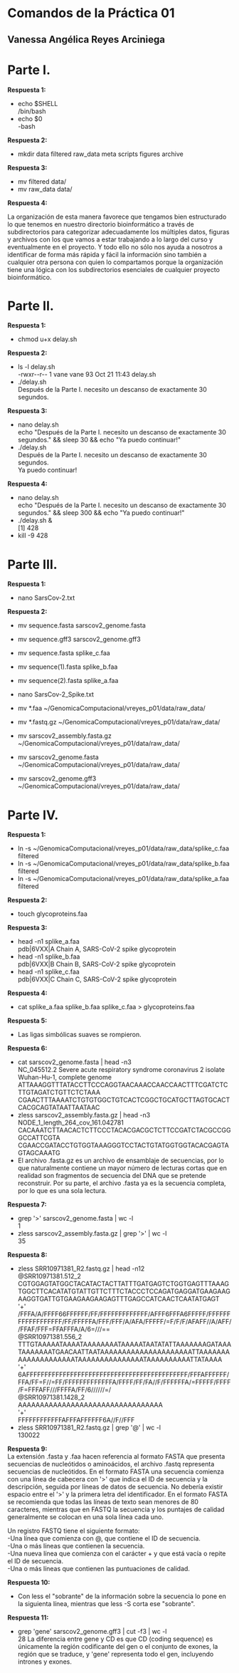 # Comandos de la Práctica 01
## Vanessa Angélica Reyes Arciniega

# Parte I. 

**Respuesta 1:**  
* echo $SHELL  
/bin/bash  
* echo $0  
-bash 

**Respuesta 2:**  
* mkdir data filtered raw_data meta scripts figures archive  

**Respuesta 3:**  
* mv filtered data/
* mv raw_data data/

**Respuesta 4:**

La organización de esta manera favorece que tengamos bien estructurado lo que tenemos en nuestro directorio bioinformático a través de subdirectorios para categorizar adecuadamente los múltiples datos, figuras y archivos con los que vamos a estar trabajando a lo largo del curso y eventualmente en el proyecto. Y todo ello no sólo nos ayuda a nosotros a identificar de forma más rápida y fácil la información sino también a cualquier otra persona con quien lo compartamos porque la organización tiene una lógica con los subdirectorios esenciales de cualquier proyecto bioinformático.

# Parte II.

**Respuesta 1:**  
* chmod u+x delay.sh

**Respuesta 2:**  
* ls -l delay.sh  
-rwxr--r-- 1 vane vane 93 Oct 21 11:43 delay.sh
* ./delay.sh  
Después de la Parte I. necesito un descanso de exactamente 30 segundos.

**Respuesta 3:**  
* nano delay.sh  
echo "Después de la Parte I. necesito un descanso de exactamente 30 segundos." && sleep 30 && echo "Ya puedo continuar!"
* ./delay.sh  
Después de la Parte I. necesito un descanso de exactamente 30 segundos.  
Ya puedo continuar!

**Respuesta 4:**
* nano delay.sh  
echo "Después de la Parte I. necesito un descanso de exactamente 30 segundos." && sleep 300 && echo "Ya puedo continuar!"
* ./delay.sh &  
[1] 428
* kill -9 428

# Parte III.

**Respuesta 1:**
* nano SarsCov-2.txt  

**Respuesta 2:**

* mv sequence.fasta sarscov2_genome.fasta
* mv sequence.gff3 sarscov2_genome.gff3  

* mv sequence.fasta splike_c.faa
* mv sequence(1).fasta splike_b.faa
* mv sequence(2).fasta splike_a.faa

* nano SarsCov-2_Spike.txt

* mv *.faa ~/GenomicaComputacional/vreyes_p01/data/raw_data/
* mv *.fastq.gz ~/GenomicaComputacional/vreyes_p01/data/raw_data/
* mv sarscov2_assembly.fasta.gz ~/GenomicaComputacional/vreyes_p01/data/raw_data/
* mv sarscov2_genome.fasta ~/GenomicaComputacional/vreyes_p01/data/raw_data/
* mv sarscov2_genome.gff3 ~/GenomicaComputacional/vreyes_p01/data/raw_data/

# Parte IV. 

**Respuesta 1:**
* ln -s ~/GenomicaComputacional/vreyes_p01/data/raw_data/splike_c.faa filtered
* ln -s ~/GenomicaComputacional/vreyes_p01/data/raw_data/splike_b.faa filtered
* ln -s ~/GenomicaComputacional/vreyes_p01/data/raw_data/splike_a.faa filtered

**Respuesta 2:**
* touch glycoproteins.faa

**Respuesta 3:**
* head -n1 splike_a.faa  
pdb|6VXX|A Chain A, SARS-CoV-2 spike glycoprotein
* head -n1 splike_b.faa  
pdb|6VXX|B Chain B, SARS-CoV-2 spike glycoprotein
* head -n1 splike_c.faa  
pdb|6VXX|C Chain C, SARS-CoV-2 spike glycoprotein

**Respuesta 4:**
* cat splike_a.faa splike_b.faa splike_c.faa > glycoproteins.faa

**Respuesta 5:**
* Las ligas simbólicas suaves se rompieron.

**Respuesta 6:**
* cat sarscov2_genome.fasta | head -n3  
NC_045512.2 Severe acute respiratory syndrome coronavirus 2 isolate Wuhan-Hu-1, complete genome
ATTAAAGGTTTATACCTTCCCAGGTAACAAACCAACCAACTTTCGATCTCTTGTAGATCTGTTCTCTAAA
CGAACTTTAAAATCTGTGTGGCTGTCACTCGGCTGCATGCTTAGTGCACTCACGCAGTATAATTAATAAC
* zless sarscov2_assembly.fasta.gz | head -n3  
NODE_1_length_264_cov_161.042781
CACAAATCTTAACACTCTTCCCTACACGACGCTCTTCCGATCTACGCCGGGCCATTCGTA
CGAACCGATACCTGTGGTAAAGGGTCCTACTGTATGGTGGTACACGAGTAGTAGCAAATG
* El archivo .fasta.gz es un archivo de ensamblaje de secuencias, por lo que naturalmente contiene un mayor número de lecturas cortas que en realidad son fragmentos de secuencia del DNA que se pretende reconstruir. 
Por su parte, el archivo .fasta ya es la secuencia completa, por lo que es una sola lectura. 

**Respuesta 7:**
* grep '>' sarscov2_genome.fasta | wc -l  
1
* zless sarscov2_assembly.fasta.gz | grep '>' | wc -l  
35

**Respuesta 8:**
* zless SRR10971381_R2.fastq.gz | head -n12  
@SRR10971381.512_2
CGTGGAGTATGGCTACATACTACTTATTTGATGAGTCTGGTGAGTTTAAAGTGGCTTCACATATGTATTGTTCTTTCTACCCTCCAGATGAGGATGAAGAAGAAGGTGATTGTGAAGAAGAAGAGTTTGAGCCATCAACTCAATATGAGT  
'+'
/FFFA/A/FFFF66FFFFFF/FF/FFFFFFFFFFFFF/AFFF6FFFA6FFFFF/FFFFFFFFFFFFFFFFFF/FF/FFFFFA/FFF/FFF/A/AFA/FFFFF/=F/F/F/AFAFF//A/AFF//FFAF/FFF=FFAFFFA/A/6=///==  
@SRR10971381.556_2
TTTGTAAAAATAAAATAAAAAAAATAAAAATAATATATTAAAAAAAGATAAATAAAAAAATGAACAATTAATAAAAAAAAAAAAAAAAAAAAATTAAAAAAAAAAAAAAAAAAAATAAAAAAAAAAAAAAATAAAAAAAAAATTATAAAA  
'+'  
6AFFFFFFFFFFFFFFFFFFFFFFFFFFFFFFFFFFFFFFFFFFFF/FFFAFFFFFF/FFA/FF=F//=FF/FFFFFFFFFFFFFA/FFFF/FF/FA//F/FFFFFFA/=FFFFF/FFFF/F=FFFAFF///FFFFA/FF/6//////=/  
@SRR10971381.1428_2  
AAAAAAAAAAAAAAAAAAAAAAAAAAAAAAAAA  
'+'  
FFFFFFFFFFFFAFFFAFFFFFF6A//F//FFF
* zless SRR10971381_R2.fastq.gz | grep '@' | wc -l  
130022

**Respuesta 9:**  
La extensión .fasta y .faa hacen referencia al formato FASTA que presenta secuencias de nucleótidos o aminoácidos, el archivo .fastq representa secuencias de nucleótidos. 
En el formato FASTA una secuencia comienza con una línea de cabecera con '>' que indica el ID de secuencia y la descripción, seguida por líneas de datos de secuencia. No debería existir espacio entre el '>' y la primera letra del identificador. 
En el formato FASTA se recomienda que todas las líneas de texto sean menores de 80 caracteres, mientras que en FASTQ la secuencia y los puntajes de calidad generalmente se colocan en una sola línea cada uno.

Un registro FASTQ tiene el siguiente formato:  
-Una línea que comienza con @, que contiene el ID de secuencia.  
-Una o más líneas que contienen la secuencia.  
-Una nueva línea que comienza con el carácter + y que está vacía o repite el ID de secuencia.   
-Una o más líneas que contienen las puntuaciones de calidad.

**Respuesta 10:**
* Con less el "sobrante" de la información sobre la secuencia lo pone en la siguienta línea, mientras que less -S corta ese "sobrante".

**Respuesta 11:**
* grep 'gene' sarscov2_genome.gff3 | cut -f3 | wc -l  
28
La diferencia entre gene y CD es que CD (coding sequence) es únicamente la región codificante del gen o el conjunto de exones, la región que se traduce, y 'gene' representa todo el gen, incluyendo intrones y exones.
